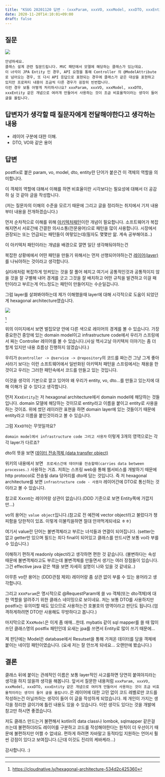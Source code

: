 ```yaml
---
title: "KSUG 20201120 답변 - (xxxParam, xxxVO, xxxModel, xxxDTO, xxxEntity 같은 개념으로 여러개 만들어서 사용하는 것이 조금 비효율적이라는 생각이 들어 글을 올립니다)"
date: 2020-11-20T14:10:01+09:00
draft: false
---
```


## 질문

![](../2020-11-20-14-19-10.png)

```
안녕하세요.
클래스 설계 관련 질문드립니다. MVC 패턴에서 모델에 해당하는 클래스가 있는데요.
이 녀석이 JPA Entity 인 경우, API 요청을 통해 Controller 의 @ModelAttribute 로 넘어오는 경우, 또 다시 API 응답으로 표현되는 경우에 클래스가 같은 대상을 표현하고 있지만 프로퍼티 내용이 조금씩 다른 경우가 굉장히 빈번합니다.
이런 경우 보통 어떻게 처리하시나요? xxxParam, xxxVO, xxxModel, xxxDTO, xxxEntity 같은 개념으로 여러개 만들어서 사용하는 것이 조금 비효율적이라는 생각이 들어 글을 올립니다.
```

## 답변자가 생각할 때 질문자에게 전달해야한다고 생각하는 내용

- 레이어 구분에 대한 이해.
- DTO, VO와 같은 용어



## 답변

postfix로 붙은 param, vo, model, dto, entity란 단어가 붙은건 이 객체의 역할을 의미합니다.

이 객체의 역할에 대해서 이해를 하면 비효율이란 시각보다는 필요성에 대해서 더 공감하 실 것 같아 글을 작성합니다.

(저는 질문자의 이해의 수준을 모르기 때문에 그리고 글을 정리하는 취지에서 기저 내용부터 내용을 전개하겠습니다.)

먼저 순차적으로 이해를 위해 [아키텍처패턴](https://en.wikipedia.org/wiki/Architectural_pattern)이란 개념이 필요합니다. 소프트웨어가 복잡해지면서 서로간에 간결한 의사소통(전문용어)으로 패턴을 많이 사용합니다. 시장에서 권장되는 또는 언급되는 패턴들이 여렇있는데(필자도 몇몇만 앎. 계속 공부해야죠..)

이 아키텍처 패턴이라는 개념을 배경으로 깔면 일단 생각해둬야하는건

복잡한 상황에에서 어떤 패턴을 만들기 위해서는 
먼저 선행되어야하는건 [레이어(layer)](https://en.wikipedia.org/wiki/Layer_(object-oriented_design))를 나눠야하는 것이라고 생각합니다.

실타래처럼 복잡하게 엉켜있는 것을 잘 풀어 헤치고 여기서 공통적인것과 공통적이지 않을 것을 잘 구별해 내어 경게를 긋고 그것을 잘 배치하고 어떤 규칙을 발견하고 이걸 패턴이라고 부르는게 어느정도는 패턴이 만들어지는 수순일겁니다.

그럼 layer를 살펴봐야하는데
제가 이해했을때 layer에 대해 시각적으로 도움이 되었던게 hexagonal architecture였습니다.

![](../2020-11-23-11-02-20.png)

[^1]

위의 이미지에서 보면 벌집모양 안에 다른 색으로 레이어의 경계를 볼 수 있습니다.
가장 중요한건 중앙에 있는 domain model이고 infrastructure code에서 우리가 스프링에서 짜는 Controller 레이어를 볼 수 있습니다.(사실 헥사고날 아키텍처 이야기는 좀 더 할게 있지만 내용 흐름상 진행하지 않겠습니다.)

우리가 `@controller -> @service -> @repository`의 코드를 짜는건 그냥 그게 좋아서라기 보다는 이런 소프트웨어에서 일반화된 아키텍처 패턴을 스프링에서는 채용을 한 것이고 우리는 그러한 패턴속에서 코드를 만들고 있는 것입니다.

이것을 생각의 기본으로 깔고 있어야 왜 우리가 entity, vo, dto...를 만들고 있는지에 대해 이해가 갈 수 있다고 생각합니다.

먼저 Xxx`Entity`는 저 hexagonal architecture에서 domain model에 해당하는 것들입니다. domain 모델에 해당하는 것이므로 entity라고 이름을 붙이고 entity로 사용을 하는 것이죠. 위에 썼던 레이러란 표현을 하면 domain layer에 있는 것들이기 때문에 entity라고 이름을 붙인것이라고 볼 수 있습니다.

그럼 Xxx`DTO`는 무엇일까요? 

`domain model에서 infrastructure code 그리고 사용자` 이렇게 3개의 영역으로는 각각 layer가 다르죠?

dto의 뜻을 보면 
[데이터 전송객체 (data transfer object)](https://ko.wikipedia.org/wiki/%EB%8D%B0%EC%9D%B4%ED%84%B0_%EC%A0%84%EC%86%A1_%EA%B0%9D%EC%B2%B4) 

위키의 내용에서 보면 ` 프로세스간에 데이터를 전송할때(carries data between processes.)` 사용하는 거죠. 저희는 스프링 web을 통해 웹서비스를 개발하기 때문에 http protocol로 전송될 data 덩어리를 dto에 담는 것입니다. 즉 저 hexagonal architecture를 보면 `infrastructure code - 사용자` 레이어간에 DTO로 통신하는 것이라고 볼 수 있습니다.

참고로 Xxx`VO`는 레이어랑 상관이 없습니다.(DDD 기준으로 보면 Entity쪽에 가깝지만...)

vo의 용어는 `value object`입니다.(참고로 전 예전에 vector object라고 불렀다가 챙피함을 당한적이 있죠. 이렇게 이불킥을하면 절대 안까먹게되네요 ㅎㅎ)

여기서 value란 단어는 불변객체라고 부르는 녀석들과 연결이 되어집니다.
(setter는 없고 getter만 있으며 필드는 죄다 final이 되어있고 클래스를 만드시면 보통 vo라 부를 수 있습니다.)

이해하기 편하게 readonly object라고 생각하면 편한 것 같습니다. (불변하다는 속성 때문에 불변객체라고도 부르는데 불변객체를 만들면서 생기는 여러 장점들이 있습니다. 그건 effective java 같은 책을 보면 자세히 설명이 나와 있을 것 같네요..)

아무튼 vo란 용어는 (DDD관점 제외) 레이어랑 좀 상관 없이 부를 수 있는 용어라고 생각합니다.

그리고 xxx`Param`은 명시적으로 @RequestParam에 쓸 vo 객체(또는 dto객체)에 대한 역할을 알려주기 위한 클래스 네이밍으로 보이네요. 저는 보통 DTO를 사용하지만 postfix는 유의미할 때도 있으므로 사용하는건 호불호의 영역이라고 판단도 됩니다.(엄격하게하려면 DTO만 사용해도 무방하다고 봅니다.)

마지막으로 Xxx`Model`은 이게 좀 애매...한데. mybatis 같이 sql mapper를 쓸 때 많이 쓰던 클래스명의 postfix 패턴인데 요새는 jpa를 쓰면서 Entity로 많이 쓰기 때문에...

제 판단에는 Model은 database에서 Resutset을 통해 가져온 데이터를 담을 객체에 붙이는 네이밍 패턴이였습니다. (요새 저는 잘 안쓰게 되네요... 오랜만에 봤습니다.)

## 결론

클래스 뒤에 붙이는 관례적인 이름은 보통 layer적인 사고를하면 당연히 붙여야지라는 생각을 하지 않을까 생각을 해봅니다. 앞서서 질문한 내용처럼 `xxxParam, xxxVO, xxxModel, xxxDTO, xxxEntity 같은 개념으로 여러개 만들어서 사용하는 것이 조금 비효율적이라는 생각이 들어 글을 올립니다.`은 레이어에 대한 고민 없이 코드 레벨로만 코드를 작성하는건 아닐까하는 생각이 들어 이 글을 작성하게 되었습니다. 제 개인이 가지는 생각을 정리한 글이기에 틀린 내용도 있을 수 있습니다. 이런 생각도 있다는 것을 개발에 참고만 하시면 좋겠습니다.

저도 클래스 만드는거 불편해서 kotlin의 data class나 lombok, sqlmapper 같은걸 쓰는데 불편하더라도 레이어를 구분하고 코드를 작성해야한다는 원칙이 더 우선이기 때문에 불편하지만 어쩔 수 없네요. 편하게 하려면 자바말고 동적타입 지원하는 언어서 훨씬 강점이 있다고 보여집니다.(근데 이것도 진리의 케바케라...)

감사합니다. :)


---

[^1]: https://cloudnative.ly/hexagonal-architecture-534d2c425360